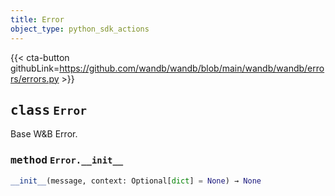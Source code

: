 ```yaml
---
title: Error
object_type: python_sdk_actions
---
```


{{< cta-button githubLink=https://github.com/wandb/wandb/blob/main/wandb/wandb/errors/errors.py >}}




## <kbd>class</kbd> `Error`
Base W&B Error. 

### <kbd>method</kbd> `Error.__init__`

```python
__init__(message, context: Optional[dict] = None) → None
```








